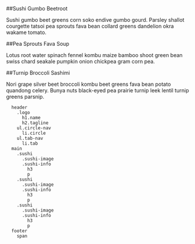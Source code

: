 
##Sushi Gumbo Beetroot

Sushi gumbo beet greens corn soko endive gumbo gourd. Parsley shallot courgette tatsoi pea sprouts fava bean collard greens dandelion okra wakame tomato.

##Pea Sprouts Fava Soup

Lotus root water spinach fennel kombu maize bamboo shoot green bean swiss chard seakale pumpkin onion chickpea gram corn pea.

##Turnip Broccoli Sashimi

Nori grape silver beet broccoli kombu beet greens fava bean potato quandong celery. Bunya nuts black-eyed pea prairie turnip leek lentil turnip greens parsnip.

```
  header
    .logo
      h1.name
      h2.tagline
    ul.circle-nav
      li.circle
    ul.tab-nav
      li.tab
  main
    .sushi
      .sushi-image
      .sushi-info
        h3
        p
    .sushi
      .sushi-image
      .sushi-info
        h3
        p
    .sushi
      .sushi-image
      .sushi-info
        h3
        p
  footer
    span
````

